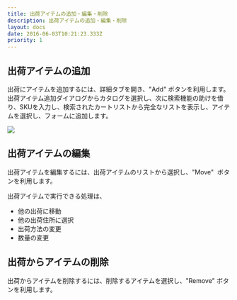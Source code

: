 ```yaml
---
title: 出荷アイテムの追加・編集・削除
description: 出荷アイテムの追加・編集・削除
layout: docs
date: 2016-06-03T10:21:23.333Z
priority: 1
---
```

## 出荷アイテムの追加

出荷にアイテムを追加するには、詳細タブを開き、"Add" ボタンを利用します。出荷アイテム追加ダイアログからカタログを選択し、次に検索機能の助けを借り、SKUを入力し、検索されたカートリストから完全なリストを表示し、アイテムを選択し、フォームに追加します。

![](../../../../../assets/images/docs/add-shipment.PNG)

## 出荷アイテムの編集

出荷アイテムを編集するには、出荷アイテムのリストから選択し、"Move"  ボタンを利用します。

出荷アイテムで実行できる処理は、

* 他の出荷に移動
* 他の出荷住所に選択
* 出荷方法の変更
* 数量の変更

## 出荷からアイテムの削除

出荷からアイテムを削除するには、削除するアイテムを選択し、"Remove" ボタンを利用します。